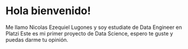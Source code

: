 # Hola bienvenido!

Me llamo Nicolas Ezequiel Lugones y soy estudiate de Data Engineer en Platzi 
Este es mi primer proyecto de Data Science, espero te guste y puedas darme tu opinión.
